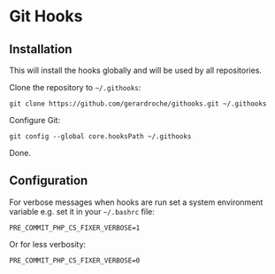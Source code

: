 # Git Hooks

## Installation

This will install the hooks globally and will be used by all repositories.


Clone the repository to `~/.githooks`:

    git clone https://github.com/gerardroche/githooks.git ~/.githooks

Configure Git:

    git config --global core.hooksPath ~/.githooks

Done.

## Configuration

For verbose messages when hooks are run set a system environment variable e.g. set it in your `~/.bashrc` file:

    PRE_COMMIT_PHP_CS_FIXER_VERBOSE=1

Or for less verbosity:

    PRE_COMMIT_PHP_CS_FIXER_VERBOSE=0
